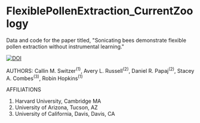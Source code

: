 # FlexiblePollenExtraction_CurrentZoology
Data and code for the paper titled, "Sonicating bees demonstrate flexible pollen extraction without instrumental learning."

[![DOI](https://zenodo.org/badge/161831276.svg)](https://zenodo.org/badge/latestdoi/161831276)

AUTHORS: Callin M. Switzer<sup>(1)</sup>, Avery L. Russell<sup>(2)</sup>, Daniel R. Papaj<sup>(2)</sup>, Stacey A. Combes<sup>(3)</sup>, Robin Hopkins<sup>(1)</sup>

AFFILIATIONS
1. Harvard University, Cambridge MA
2. University of Arizona, Tucson, AZ
3. University of California, Davis, Davis, CA

